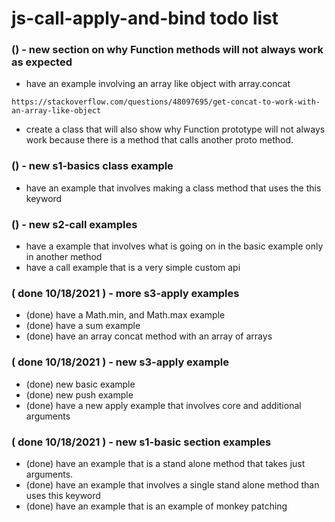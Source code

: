 # js-call-apply-and-bind todo list


### () - new section on why Function methods will not always work as expected
* have an example involving an array like object with array.concat
```
https://stackoverflow.com/questions/48097695/get-concat-to-work-with-an-array-like-object
```
* create a class that will also show why Function prototype will not always work because there is a method that calls another proto method.

### () - new s1-basics class example
* have an example that involves making a class method that uses the this keyword

### () - new s2-call examples
* have a example that involves what is going on in the basic example only in another method
* have a call example that is a very simple custom api

### ( done 10/18/2021 ) - more s3-apply examples
* (done) have a Math.min, and Math.max example
* (done) have a sum example
* (done) have an array concat method with an array of arrays

### ( done 10/18/2021 ) - new s3-apply example
* (done) new basic example
* (done) new push example
* (done) have a new apply example that involves core and additional arguments

### ( done 10/18/2021 ) - new s1-basic section examples
* (done) have an example that is a stand alone method that takes just arguments.
* (done) have an example that involves a single stand alone method than uses this keyword
* (done) have an example that is an example of monkey patching
